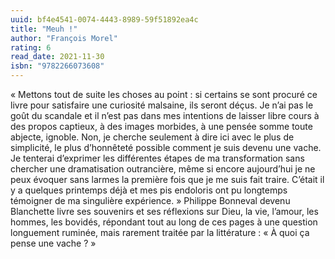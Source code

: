 ```yaml
---
uuid: bf4e4541-0074-4443-8989-59f51892ea4c
title: "Meuh !"
author: "François Morel"
rating: 6
read_date: 2021-11-30
isbn: "9782266073608"
---
```


« Mettons tout de suite les choses au point : si certains se sont procuré ce livre pour satisfaire une curiosité malsaine, ils seront déçus. Je n’ai pas le goût du scandale et il n’est pas dans mes intentions de laisser libre cours à des propos captieux, à des images morbides, à une pensée somme toute abjecte, ignoble. Non, je cherche seulement à dire ici avec le plus de simplicité, le plus d’honnêteté possible comment je suis devenu une vache. Je tenterai d’exprimer les différentes étapes de ma transformation sans chercher une dramatisation outrancière, même si encore aujourd’hui je ne peux évoquer sans larmes la première fois que je me suis fait traire. C’était il y a quelques printemps déjà et mes pis endoloris ont pu longtemps témoigner de ma singulière expérience. » Philippe Bonneval devenu Blanchette livre ses souvenirs et ses réflexions sur Dieu, la vie, l’amour, les hommes, les bovidés, répondant tout au long de ces pages à une question longuement ruminée, mais rarement traitée par la littérature : « À quoi ça pense une vache ? »